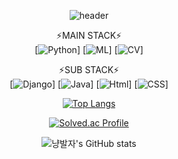 <div align="center">

![header](https://capsule-render.vercel.app/api?type=slice&color=E2E2E2&height=200&section=header&text=freenozero&fontSize=30)

⚡MAIN STACK⚡<br>
[![Python](https://img.shields.io/badge/Python-red?style=for-the-badge&logo=Python&logoColor=white)]
[![ML](https://img.shields.io/badge/ML-E2E2E2?style=for-the-badge&logo=ML&logoColor=white)]
[![CV](https://img.shields.io/badge/CV-E2E2E2?style=for-the-badge&logo=CV&logoColor=white)]

⚡SUB STACK⚡<br>
[![Django](https://img.shields.io/badge/Django-pink?style=for-the-badge&logo=Django&logoColor=white)]
[![Java](https://img.shields.io/badge/Java-3776AB?style=for-the-badge&logo=Java)]
[![Html](https://img.shields.io/badge/Html-3776AB?style=for-the-badge&logo=Html)]
[![CSS](https://img.shields.io/badge/CSS-3776AB?style=for-the-badge&logo=CSS)]

[![Top Langs](https://github-readme-stats.vercel.app/api/top-langs/?username=freenozero&layout=compact&theme=graywhite)](https://github.com/freenozero)

[![Solved.ac Profile](http://mazassumnida.wtf/api/generate_badge?boj=freetour0)](https://solved.ac/freetour0/)
  
![냥발자's GitHub stats](https://github-readme-stats.vercel.app/api?username=freenozero&show_icons=true&theme=graywhite)
</div>
